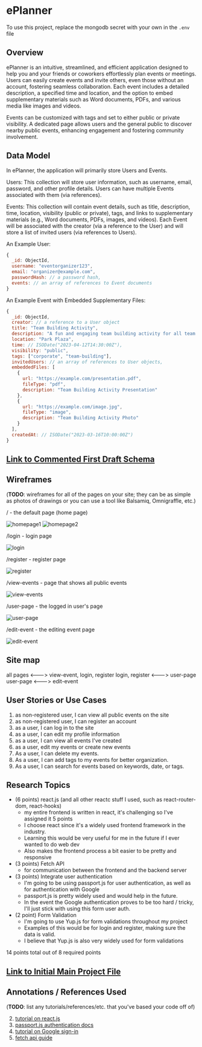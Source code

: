 # ePlanner

To use this project, replace the mongodb secret with your own in the `.env` file

## Overview

ePlanner is an intuitive, streamlined, and efficient application designed to help you and your friends or coworkers effortlessly plan events or meetings. Users can easily create events and invite others, even those without an account, fostering seamless collaboration. Each event includes a detailed description, a specified time and location, and the option to embed supplementary materials such as Word documents, PDFs, and various media like images and videos.

Events can be customized with tags and set to either public or private visibility. A dedicated page allows users and the general public to discover nearby public events, enhancing engagement and fostering community involvement.

## Data Model

In ePlanner, the application will primarily store Users and Events.

Users: This collection will store user information, such as username, email, password, and other profile details. Users can have multiple Events associated with them (via references).

Events: This collection will contain event details, such as title, description, time, location, visibility (public or private), tags, and links to supplementary materials (e.g., Word documents, PDFs, images, and videos). Each Event will be associated with the creator (via a reference to the User) and will store a list of invited users (via references to Users).

An Example User:

```javascript
{
  _id: ObjectId,
  username: "eventorganizer123",
  email: "organizer@example.com",
  passwordHash: // a password hash,
  events: // an array of references to Event documents
}
```

An Example Event with Embedded Supplementary Files:

```javascript
{
  _id: ObjectId,
  creator: // a reference to a User object
  title: "Team Building Activity",
  description: "A fun and engaging team building activity for all team members.",
  location: "Park Plaza",
  time: // ISODate("2023-04-12T14:30:00Z"),
  visibility: "public",
  tags: ["corporate", "team-building"],
  invitedUsers: // an array of references to User objects,
  embeddedFiles: [
    {
      url: "https://example.com/presentation.pdf",
      fileType: "pdf",
      description: "Team Building Activity Presentation"
    },
    {
      url: "https://example.com/image.jpg",
      fileType: "image",
      description: "Team Building Activity Photo"
    }
  ],
  createdAt: // ISODate("2023-03-16T10:00:00Z")
}
```

## [Link to Commented First Draft Schema](db.mjs) 

## Wireframes

(__TODO__: wireframes for all of the pages on your site; they can be as simple as photos of drawings or you can use a tool like Balsamiq, Omnigraffle, etc.)

/ - the default page (home page)

![homepage1](documentation/homepage1.png)
![homepage2](documentation/homepage2.png)

/login - login page

![login](documentation/login.png)

/register - register page

![register](documentation/register.png)

/view-events - page that shows all public events

![view-events](documentation/view-events.png)

/user-page - the logged in user's page

![user-page](documentation/user-page.png)

/edit-event - the editing event page

![edit-event](documentation/edit-event.png)

## Site map

all pages <---> view-event, login, register
login, register <---> user-page
user-page <---> edit-event

## User Stories or Use Cases

1. as non-registered user, I can view all public events on the site
1. as non-registered user, I can register an account
2. as a user, I can log in to the site
3. as a user, I can edit my profile information
4. as a user, I can view all events I've created
5. as a user, edit my events or create new events
6. As a user, I can delete my events.
7. As a user, I can add tags to my events for better organization.
8. As a user, I can search for events based on keywords, date, or tags.

## Research Topics

* (6 points) react.js (and all other reactc stuff I used, such as react-router-dom, react-hooks)
    * my entire frontend is written in react, it's challenging so I've assigned it 5 points
    * I choose react since it's a widely used frontend framework in the industry.
    * Learning this would be very useful for me in the future if I ever wanted to do web dev
    * Also makes the frontend process a bit easier to be pretty and responsive
* (3 points) Fetch API
    * for communication between the frontend and the backend server
* (3 points) Integrate user authentication
    * I'm going to be using passport.js for user authentication, as well as for authentication with Google
    * passport.js is pretty widely used and would help in the future.
    * In the event the Google authentication proves to be too hard / tricky, I'll just stick with using this form user auth.
* (2 point) Form Validation
    * I'm going to use Yup.js for form validations throughout my project
    * Examples of this would be for login and register, making sure the data is valid.
    * I believe that Yup.js is also very widely used for form validations

14 points total out of 8 required points

## [Link to Initial Main Project File](app.mjs) 

## Annotations / References Used

(__TODO__: list any tutorials/references/etc. that you've based your code off of)

2. [tutorial on react.js](https://react.dev/learn)
1. [passport.js authentication docs](http://passportjs.org/docs)
3. [tutorial on Google sign-in](https://stackoverflow.com/questions/46654248/how-to-display-google-sign-in-button-using-html)
4. [fetch api guide](https://developer.mozilla.org/en-US/docs/Web/API/Fetch_API/Using_Fetch)
